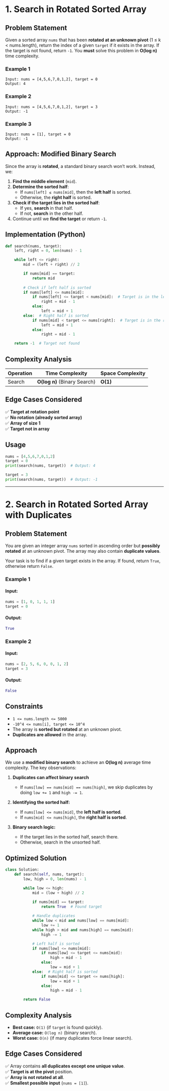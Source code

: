 # 1. Search in Rotated Sorted Array
## **Problem Statement**

Given a sorted array `nums` that has been **rotated at an unknown pivot** (1 ≤ k < nums.length), return the index of a given `target` if it exists in the array. If the target is not found, return `-1`.
You **must** solve this problem in **O(log n)** time complexity.

### **Example 1**
```
Input: nums = [4,5,6,7,0,1,2], target = 0
Output: 4
```

### **Example 2**
```
Input: nums = [4,5,6,7,0,1,2], target = 3
Output: -1
```

### **Example 3**
```
Input: nums = [1], target = 0
Output: -1
```
## **Approach: Modified Binary Search**
Since the array is **rotated**, a standard binary search won’t work. Instead, we:
1. **Find the middle element** (`mid`).
2. **Determine the sorted half**:
   - If `nums[left] ≤ nums[mid]`, then the **left half** is sorted.
   - Otherwise, the **right half** is sorted.
3. **Check if the target lies in the sorted half**:
   - If yes, **search** in that half.
   - If not, **search** in the other half.
4. Continue until we **find the target** or return `-1`.

## **Implementation (Python)**
```python
def search(nums, target):
    left, right = 0, len(nums) - 1

    while left <= right:
        mid = (left + right) // 2

        if nums[mid] == target:
            return mid
        
        # Check if left half is sorted
        if nums[left] <= nums[mid]:
            if nums[left] <= target < nums[mid]:  # Target is in the left half
                right = mid - 1
            else:
                left = mid + 1
        else:  # Right half is sorted
            if nums[mid] < target <= nums[right]:  # Target is in the right half
                left = mid + 1
            else:
                right = mid - 1

    return -1  # Target not found
```

## **Complexity Analysis**
| Operation | Time Complexity | Space Complexity |
|-----------|---------------|----------------|
| Search | **O(log n)** (Binary Search) | **O(1)** |

## **Edge Cases Considered**
✅ **Target at rotation point**  
✅ **No rotation (already sorted array)**  
✅ **Array of size 1**  
✅ **Target not in array**  

## **Usage**
```python
nums = [4,5,6,7,0,1,2]
target = 0
print(search(nums, target))  # Output: 4

target = 3
print(search(nums, target))  # Output: -1
```
---

# 2. **Search in Rotated Sorted Array with Duplicates**  

## **Problem Statement**  
You are given an integer array `nums` sorted in ascending order but **possibly rotated** at an unknown pivot. The array may also contain **duplicate values**.  

Your task is to find if a given target exists in the array. If found, return `True`, otherwise return `False`.  

### **Example 1**  
#### **Input:**  
```python
nums = [1, 0, 1, 1, 1]
target = 0
```
#### **Output:**  
```python
True
```

### **Example 2**  
#### **Input:**  
```python
nums = [2, 5, 6, 0, 0, 1, 2]
target = 3
```
#### **Output:**  
```python
False
```
## **Constraints**  
- `1 <= nums.length <= 5000`  
- `-10^4 <= nums[i], target <= 10^4`  
- The array is **sorted but rotated** at an unknown pivot.  
- **Duplicates are allowed** in the array.  

## **Approach**  
We use a **modified binary search** to achieve an **O(log n)** average time complexity. The key observations:  

1. **Duplicates can affect binary search**  
   - If `nums[low] == nums[mid] == nums[high]`, we skip duplicates by doing `low += 1` and `high -= 1`.  

2. **Identifying the sorted half:**  
   - If `nums[low] <= nums[mid]`, the **left half is sorted**.  
   - If `nums[mid] <= nums[high]`, the **right half is sorted**.  

3. **Binary search logic:**  
   - If the target lies in the sorted half, search there.  
   - Otherwise, search in the unsorted half.  

## **Optimized Solution**  
```python
class Solution:
    def search(self, nums, target):
        low, high = 0, len(nums) - 1

        while low <= high:
            mid = (low + high) // 2

            if nums[mid] == target:
                return True  # Found target
            
            # Handle duplicates
            while low < mid and nums[low] == nums[mid]:
                low += 1
            while high > mid and nums[high] == nums[mid]:
                high -= 1

            # Left half is sorted
            if nums[low] <= nums[mid]:
                if nums[low] <= target <= nums[mid]:
                    high = mid - 1
                else:
                    low = mid + 1
            else:  # Right half is sorted
                if nums[mid] <= target <= nums[high]:
                    low = mid + 1
                else:
                    high = mid - 1

        return False
```
## **Complexity Analysis**  
- **Best case:** `O(1)` (if `target` is found quickly).  
- **Average case:** `O(log n)` (binary search).  
- **Worst case:** `O(n)` (if many duplicates force linear search).  

## **Edge Cases Considered**  
✅ Array contains **all duplicates except one unique value**.  
✅ **Target is at the pivot** position.  
✅ **Array is not rotated at all**.  
✅ **Smallest possible input** (`nums = [1]`).  